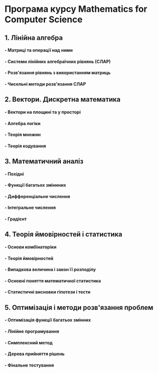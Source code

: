 # Програма курсу Mathematics for Computer Science

## 1. Лінійна алгебра

#### - Матриці та операції над ними

#### - Системи лінійних алгебраїчних рівнянь (СЛАР)

#### - Розв'язання рівнянь з використанням матриць

#### - Чисельні методи розв'язання СЛАР

## 2. Вектори. Дискретна математика

#### - Вектори на площині та у просторі

#### - Алгебра логіки

#### - Теорія множин

#### - Теорія кодування

## 3. Математичний аналіз

#### - Похідні

#### - Функції багатьох зміннних

#### - Дифференціальне числення

#### - Інтегральне числення

#### - Градієнт

## 4. Теорія ймовірностей і статистика

#### - Основи комбінаторіки

#### - Теорія ймовірностей

#### - Випадкова величина і закон її розподілу

#### - Основні поняття математичної статистика

#### - Статистичні висновки гіпотези і тести

## 5. Оптимізація і методи розв'язання проблем

#### - Оптимізація функції багатьох змінних

#### - Лінійне програмування

#### - Симплексний метод

#### - Дерева прийняття рішень

#### - Фінальне тестування
